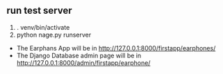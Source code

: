 ## run test server

1. . venv/bin/activate
2. python nage.py runserver

- The Earphans App will be in http://127.0.0.1:8000/firstapp/earphones/
- The Django Database admin page will be in http://127.0.0.1:8000/admin/firstapp/earphone/
